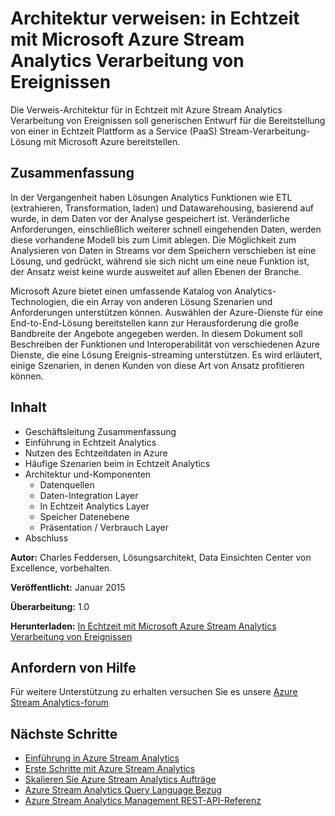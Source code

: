 <properties 
    pageTitle="In Echtzeit Verarbeitung mit Stream Analytics Ereignisse zu verarbeiten von Ereignissen | Microsoft Azure" 
    description="Erfahren Sie, wie eine Reihe von Azure Services zum Aktivieren der Verarbeitung von Ereignissen in Echtzeit und Analytics zusammenarbeiten kann." 
    keywords="in Echtzeit Verarbeitung, Ereignisse zu verarbeiten, Verweis Architektur"
    services="stream-analytics,event-hubs,storage,sql-database" 
    documentationCenter="" 
    authors="jeffstokes72" 
    manager="jhubbard" 
    editor=""/>

<tags 
    ms.service="stream-analytics" 
    ms.workload="big-data" 
    ms.tgt_pltfrm="na" 
    ms.devlang="na" 
    ms.topic="article" 
    ms.date="09/26/2016" 
    ms.author="jeffstok"/>

# <a name="reference-architecture-real-time-event-processing-with-microsoft-azure-stream-analytics"></a>Architektur verweisen: in Echtzeit mit Microsoft Azure Stream Analytics Verarbeitung von Ereignissen

Die Verweis-Architektur für in Echtzeit mit Azure Stream Analytics Verarbeitung von Ereignissen soll generischen Entwurf für die Bereitstellung von einer in Echtzeit Plattform as a Service (PaaS) Stream-Verarbeitung-Lösung mit Microsoft Azure bereitstellen.

## <a name="summary"></a>Zusammenfassung

In der Vergangenheit haben Lösungen Analytics Funktionen wie ETL (extrahieren, Transformation, laden) und Datawarehousing, basierend auf wurde, in dem Daten vor der Analyse gespeichert ist. Veränderliche Anforderungen, einschließlich weiterer schnell eingehenden Daten, werden diese vorhandene Modell bis zum Limit ablegen. Die Möglichkeit zum Analysieren von Daten in Streams vor dem Speichern verschieben ist eine Lösung, und gedrückt, während sie sich nicht um eine neue Funktion ist, der Ansatz weist keine wurde ausweitet auf allen Ebenen der Branche. 

Microsoft Azure bietet einen umfassende Katalog von Analytics-Technologien, die ein Array von anderen Lösung Szenarien und Anforderungen unterstützen können. Auswählen der Azure-Dienste für eine End-to-End-Lösung bereitstellen kann zur Herausforderung die große Bandbreite der Angebote angegeben werden. In diesem Dokument soll Beschreiben der Funktionen und Interoperabilität von verschiedenen Azure Dienste, die eine Lösung Ereignis-streaming unterstützen. Es wird erläutert, einige Szenarien, in denen Kunden von diese Art von Ansatz profitieren können.

## <a name="contents"></a>Inhalt

- Geschäftsleitung Zusammenfassung
- Einführung in Echtzeit Analytics
- Nutzen des Echtzeitdaten in Azure
- Häufige Szenarien beim in Echtzeit Analytics
- Architektur und-Komponenten
    - Datenquellen
    - Daten-Integration Layer
    - In Echtzeit Analytics Layer
    - Speicher Datenebene
    - Präsentation / Verbrauch Layer
- Abschluss

**Autor:** Charles Feddersen, Lösungsarchitekt, Data Einsichten Center von Excellence, vorbehalten.

**Veröffentlicht:** Januar 2015

**Überarbeitung:** 1.0

**Herunterladen:** [In Echtzeit mit Microsoft Azure Stream Analytics Verarbeitung von Ereignissen](http://download.microsoft.com/download/6/2/3/623924DE-B083-4561-9624-C1AB62B5F82B/real-time-event-processing-with-microsoft-azure-stream-analytics.pdf)


## <a name="get-help"></a>Anfordern von Hilfe
Für weitere Unterstützung zu erhalten versuchen Sie es unsere [Azure Stream Analytics-forum](https://social.msdn.microsoft.com/Forums/en-US/home?forum=AzureStreamAnalytics)

## <a name="next-steps"></a>Nächste Schritte

- [Einführung in Azure Stream Analytics](stream-analytics-introduction.md)
- [Erste Schritte mit Azure Stream Analytics](stream-analytics-get-started.md)
- [Skalieren Sie Azure Stream Analytics Aufträge](stream-analytics-scale-jobs.md)
- [Azure Stream Analytics Query Language Bezug](https://msdn.microsoft.com/library/azure/dn834998.aspx)
- [Azure Stream Analytics Management REST-API-Referenz](https://msdn.microsoft.com/library/azure/dn835031.aspx)

 
